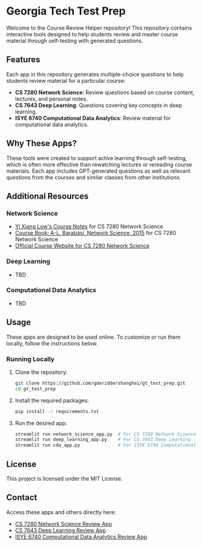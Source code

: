 # Georgia Tech Test Prep

Welcome to the Course Review Helper repository! This repository contains interactive tools designed to help students review and master course material through self-testing with generated questions.

## Features

Each app in this repository generates multiple-choice questions to help students review material for a particular course:

- **CS 7280 Network Science**: Review questions based on course content, lectures, and personal notes.
- **CS 7643 Deep Learning**: Questions covering key concepts in deep learning.
- **ISYE 6740 Computational Data Analytics**: Review material for computational data analytics.

## Why These Apps?

These tools were created to support active learning through self-testing, which is often more effective than rewatching lectures or rereading course materials. Each app includes GPT-generated questions as well as relevant questions from the courses and similar classes from other institutions.

## Additional Resources

### Network Science
- [Yi Xiang Low's Course Notes](https://lowyx.com/posts/gt-networkscience-notes/) for CS 7280 Network Science
- [Course Book: A-L. Barabási, Network Science, 2015](https://networksciencebook.com/) for CS 7280 Network Science
- [Official Course Website for CS 7280 Network Science](https://omscs.gatech.edu/cs-7280-network-science)

### Deep Learning
- TBD

### Computational Data Analytics
- TBD

## Usage

These apps are designed to be used online. To customize or run them locally, follow the instructions below.

### Running Locally

1. Clone the repository:
    ```bash
    git clone https://github.com/gderiddershanghai/gt_test_prep.git
    cd gt_test_prep
    ```

2. Install the required packages:
    ```bash
    pip install -r requirements.txt
    ```

3. Run the desired app:
    ```bash
    streamlit run network_science_app.py  # For CS 7280 Network Science
    streamlit run deep_learning_app.py    # For CS 7643 Deep Learning
    streamlit run cda_app.py              # For ISYE 6740 Computational Data Analytics
    ```

## License

This project is licensed under the MIT License.

## Contact

Access these apps and others directly here:
- [CS 7280 Network Science Review App](https://www.google.com)
- [CS 7643 Deep Learning Review App](https://www.google.com)
- [ISYE 6740 Computational Data Analytics Review App](https://www.google.com)
